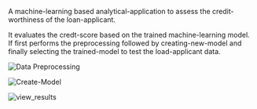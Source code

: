 
A machine-learning based analytical-application to assess the credit-worthiness of the loan-applicant.

It evaluates the credt-score based on the trained machine-learning model. 
If first performs the preprocessing
followed by creating-new-model
and finally selecting the trained-model to test the load-applicant data.

![Data Preprocessing](https://github.com/lohithn4/Credit-Score/blob/master/data_preprocessing.gif?raw=true)

![Create-Model](https://github.com/lohithn4/Credit-Score/blob/master/create_model.gif?raw=true)

![view_results](https://github.com/lohithn4/Credit-Score/blob/master/view_credit_score.gif?raw=true)
